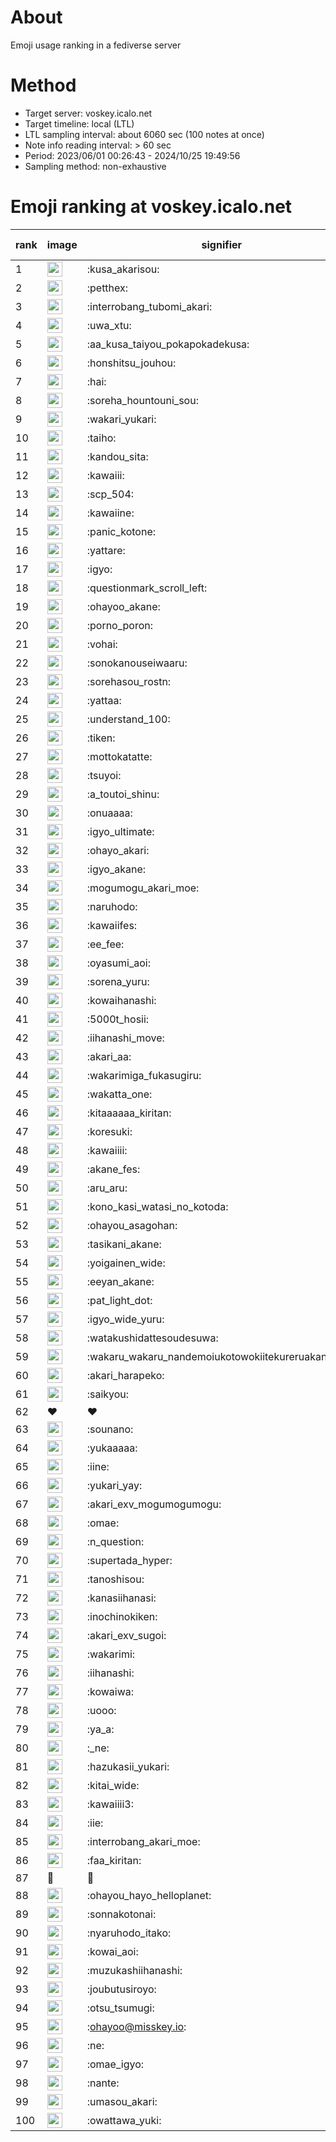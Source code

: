 # About
Emoji usage ranking in a fediverse server

# Method
- Target server: voskey.icalo.net
- Target timeline: local (LTL)
- LTL sampling interval: about 6060 sec (100 notes at once)
- Note info reading interval: > 60 sec
- Period: 2023/06/01 00:26:43 - 2024/10/25 19:49:56 
- Sampling method: non-exhaustive

# Emoji ranking at voskey.icalo.net

|rank|image|signifier|type|frequency score|
|----|----|----|----|----|
|1|<img height="24" src="https://voskey.icalo.net/emoji/kusa_akarisou.webp">|:kusa_akarisou:|custom|33482|
|2|<img height="24" src="https://voskey.icalo.net/emoji/petthex.webp">|:petthex:|custom|25883|
|3|<img height="24" src="https://voskey.icalo.net/emoji/interrobang_tubomi_akari.webp">|:interrobang_tubomi_akari:|custom|13701|
|4|<img height="24" src="https://voskey.icalo.net/emoji/uwa_xtu.webp">|:uwa_xtu:|custom|12354|
|5|<img height="24" src="https://voskey.icalo.net/emoji/aa_kusa_taiyou_pokapokadekusa.webp">|:aa_kusa_taiyou_pokapokadekusa:|custom|10701|
|6|<img height="24" src="https://voskey.icalo.net/emoji/honshitsu_jouhou.webp">|:honshitsu_jouhou:|custom|9834|
|7|<img height="24" src="https://voskey.icalo.net/emoji/hai.webp">|:hai:|custom|8365|
|8|<img height="24" src="https://voskey.icalo.net/emoji/soreha_hountouni_sou.webp">|:soreha_hountouni_sou:|custom|7320|
|9|<img height="24" src="https://voskey.icalo.net/emoji/wakari_yukari.webp">|:wakari_yukari:|custom|7055|
|10|<img height="24" src="https://voskey.icalo.net/emoji/taiho.webp">|:taiho:|custom|6880|
|11|<img height="24" src="https://voskey.icalo.net/emoji/kandou_sita.webp">|:kandou_sita:|custom|6583|
|12|<img height="24" src="https://voskey.icalo.net/emoji/kawaiii.webp">|:kawaiii:|custom|6383|
|13|<img height="24" src="https://voskey.icalo.net/emoji/scp_504.webp">|:scp_504:|custom|5921|
|14|<img height="24" src="https://voskey.icalo.net/emoji/kawaiine.webp">|:kawaiine:|custom|5515|
|15|<img height="24" src="https://voskey.icalo.net/emoji/panic_kotone.webp">|:panic_kotone:|custom|4889|
|16|<img height="24" src="https://voskey.icalo.net/emoji/yattare.webp">|:yattare:|custom|4817|
|17|<img height="24" src="https://voskey.icalo.net/emoji/igyo.webp">|:igyo:|custom|4705|
|18|<img height="24" src="https://voskey.icalo.net/emoji/questionmark_scroll_left.webp">|:questionmark_scroll_left:|custom|4676|
|19|<img height="24" src="https://voskey.icalo.net/emoji/ohayoo_akane.webp">|:ohayoo_akane:|custom|4668|
|20|<img height="24" src="https://voskey.icalo.net/emoji/porno_poron.webp">|:porno_poron:|custom|4504|
|21|<img height="24" src="https://voskey.icalo.net/emoji/vohai.webp">|:vohai:|custom|4325|
|22|<img height="24" src="https://voskey.icalo.net/emoji/sonokanouseiwaaru.webp">|:sonokanouseiwaaru:|custom|4305|
|23|<img height="24" src="https://voskey.icalo.net/emoji/sorehasou_rostn.webp">|:sorehasou_rostn:|custom|4234|
|24|<img height="24" src="https://voskey.icalo.net/emoji/yattaa.webp">|:yattaa:|custom|3936|
|25|<img height="24" src="https://voskey.icalo.net/emoji/understand_100.webp">|:understand_100:|custom|3727|
|26|<img height="24" src="https://voskey.icalo.net/emoji/tiken.webp">|:tiken:|custom|3726|
|27|<img height="24" src="https://voskey.icalo.net/emoji/mottokatatte.webp">|:mottokatatte:|custom|3717|
|28|<img height="24" src="https://voskey.icalo.net/emoji/tsuyoi.webp">|:tsuyoi:|custom|3580|
|29|<img height="24" src="https://voskey.icalo.net/emoji/a_toutoi_shinu.webp">|:a_toutoi_shinu:|custom|3498|
|30|<img height="24" src="https://voskey.icalo.net/emoji/onuaaaa.webp">|:onuaaaa:|custom|3189|
|31|<img height="24" src="https://voskey.icalo.net/emoji/igyo_ultimate.webp">|:igyo_ultimate:|custom|3172|
|32|<img height="24" src="https://voskey.icalo.net/emoji/ohayo_akari.webp">|:ohayo_akari:|custom|3102|
|33|<img height="24" src="https://voskey.icalo.net/emoji/igyo_akane.webp">|:igyo_akane:|custom|3038|
|34|<img height="24" src="https://voskey.icalo.net/emoji/mogumogu_akari_moe.webp">|:mogumogu_akari_moe:|custom|2980|
|35|<img height="24" src="https://voskey.icalo.net/emoji/naruhodo.webp">|:naruhodo:|custom|2952|
|36|<img height="24" src="https://voskey.icalo.net/emoji/kawaiifes.webp">|:kawaiifes:|custom|2892|
|37|<img height="24" src="https://voskey.icalo.net/emoji/ee_fee.webp">|:ee_fee:|custom|2874|
|38|<img height="24" src="https://voskey.icalo.net/emoji/oyasumi_aoi.webp">|:oyasumi_aoi:|custom|2787|
|39|<img height="24" src="https://voskey.icalo.net/emoji/sorena_yuru.webp">|:sorena_yuru:|custom|2777|
|40|<img height="24" src="https://voskey.icalo.net/emoji/kowaihanashi.webp">|:kowaihanashi:|custom|2774|
|41|<img height="24" src="https://voskey.icalo.net/emoji/5000t_hosii.webp">|:5000t_hosii:|custom|2588|
|42|<img height="24" src="https://voskey.icalo.net/emoji/iihanashi_move.webp">|:iihanashi_move:|custom|2495|
|43|<img height="24" src="https://voskey.icalo.net/emoji/akari_aa.webp">|:akari_aa:|custom|2478|
|44|<img height="24" src="https://voskey.icalo.net/emoji/wakarimiga_fukasugiru.webp">|:wakarimiga_fukasugiru:|custom|2468|
|45|<img height="24" src="https://voskey.icalo.net/emoji/wakatta_one.webp">|:wakatta_one:|custom|2456|
|46|<img height="24" src="https://voskey.icalo.net/emoji/kitaaaaaa_kiritan.webp">|:kitaaaaaa_kiritan:|custom|2446|
|47|<img height="24" src="https://voskey.icalo.net/emoji/koresuki.webp">|:koresuki:|custom|2411|
|48|<img height="24" src="https://voskey.icalo.net/emoji/kawaiiii.webp">|:kawaiiii:|custom|2406|
|49|<img height="24" src="https://voskey.icalo.net/emoji/akane_fes.webp">|:akane_fes:|custom|2386|
|50|<img height="24" src="https://voskey.icalo.net/emoji/aru_aru.webp">|:aru_aru:|custom|2348|
|51|<img height="24" src="https://voskey.icalo.net/emoji/kono_kasi_watasi_no_kotoda.webp">|:kono_kasi_watasi_no_kotoda:|custom|2334|
|52|<img height="24" src="https://voskey.icalo.net/emoji/ohayou_asagohan.webp">|:ohayou_asagohan:|custom|2331|
|53|<img height="24" src="https://voskey.icalo.net/emoji/tasikani_akane.webp">|:tasikani_akane:|custom|2323|
|54|<img height="24" src="https://voskey.icalo.net/emoji/yoigainen_wide.webp">|:yoigainen_wide:|custom|2215|
|55|<img height="24" src="https://voskey.icalo.net/emoji/eeyan_akane.webp">|:eeyan_akane:|custom|2201|
|56|<img height="24" src="https://voskey.icalo.net/emoji/pat_light_dot.webp">|:pat_light_dot:|custom|2194|
|57|<img height="24" src="https://voskey.icalo.net/emoji/igyo_wide_yuru.webp">|:igyo_wide_yuru:|custom|2178|
|58|<img height="24" src="https://voskey.icalo.net/emoji/watakushidattesoudesuwa.webp">|:watakushidattesoudesuwa:|custom|2169|
|59|<img height="24" src="https://voskey.icalo.net/emoji/wakaru_wakaru_nandemoiukotowokiitekureruakanetyan.webp">|:wakaru_wakaru_nandemoiukotowokiitekureruakanetyan:|custom|2166|
|60|<img height="24" src="https://voskey.icalo.net/emoji/akari_harapeko.webp">|:akari_harapeko:|custom|2152|
|61|<img height="24" src="https://voskey.icalo.net/emoji/saikyou.webp">|:saikyou:|custom|2114|
|62|❤|❤|unicode|2029|
|63|<img height="24" src="https://voskey.icalo.net/emoji/sounano.webp">|:sounano:|custom|2008|
|64|<img height="24" src="https://voskey.icalo.net/emoji/yukaaaaa.webp">|:yukaaaaa:|custom|1974|
|65|<img height="24" src="https://voskey.icalo.net/emoji/iine.webp">|:iine:|custom|1930|
|66|<img height="24" src="https://voskey.icalo.net/emoji/yukari_yay.webp">|:yukari_yay:|custom|1896|
|67|<img height="24" src="https://voskey.icalo.net/emoji/akari_exv_mogumogumogu.webp">|:akari_exv_mogumogumogu:|custom|1821|
|68|<img height="24" src="https://voskey.icalo.net/emoji/omae.webp">|:omae:|custom|1821|
|69|<img height="24" src="https://voskey.icalo.net/emoji/n_question.webp">|:n_question:|custom|1805|
|70|<img height="24" src="https://voskey.icalo.net/emoji/supertada_hyper.webp">|:supertada_hyper:|custom|1789|
|71|<img height="24" src="https://voskey.icalo.net/emoji/tanoshisou.webp">|:tanoshisou:|custom|1778|
|72|<img height="24" src="https://voskey.icalo.net/emoji/kanasiihanasi.webp">|:kanasiihanasi:|custom|1737|
|73|<img height="24" src="https://voskey.icalo.net/emoji/inochinokiken.webp">|:inochinokiken:|custom|1677|
|74|<img height="24" src="https://voskey.icalo.net/emoji/akari_exv_sugoi.webp">|:akari_exv_sugoi:|custom|1658|
|75|<img height="24" src="https://voskey.icalo.net/emoji/wakarimi.webp">|:wakarimi:|custom|1652|
|76|<img height="24" src="https://voskey.icalo.net/emoji/iihanashi.webp">|:iihanashi:|custom|1645|
|77|<img height="24" src="https://voskey.icalo.net/emoji/kowaiwa.webp">|:kowaiwa:|custom|1629|
|78|<img height="24" src="https://voskey.icalo.net/emoji/uooo.webp">|:uooo:|custom|1623|
|79|<img height="24" src="https://voskey.icalo.net/emoji/ya_a.webp">|:ya_a:|custom|1583|
|80|<img height="24" src="https://voskey.icalo.net/emoji/_ne.webp">|:_ne:|custom|1577|
|81|<img height="24" src="https://voskey.icalo.net/emoji/hazukasii_yukari.webp">|:hazukasii_yukari:|custom|1576|
|82|<img height="24" src="https://voskey.icalo.net/emoji/kitai_wide.webp">|:kitai_wide:|custom|1575|
|83|<img height="24" src="https://voskey.icalo.net/emoji/kawaiiii3.webp">|:kawaiiii3:|custom|1559|
|84|<img height="24" src="https://voskey.icalo.net/emoji/iie.webp">|:iie:|custom|1520|
|85|<img height="24" src="https://voskey.icalo.net/emoji/interrobang_akari_moe.webp">|:interrobang_akari_moe:|custom|1505|
|86|<img height="24" src="https://voskey.icalo.net/emoji/faa_kiritan.webp">|:faa_kiritan:|custom|1504|
|87|🤔|🤔|unicode|1502|
|88|<img height="24" src="https://voskey.icalo.net/emoji/ohayou_hayo_helloplanet.webp">|:ohayou_hayo_helloplanet:|custom|1482|
|89|<img height="24" src="https://voskey.icalo.net/emoji/sonnakotonai.webp">|:sonnakotonai:|custom|1472|
|90|<img height="24" src="https://voskey.icalo.net/emoji/nyaruhodo_itako.webp">|:nyaruhodo_itako:|custom|1444|
|91|<img height="24" src="https://voskey.icalo.net/emoji/kowai_aoi.webp">|:kowai_aoi:|custom|1435|
|92|<img height="24" src="https://voskey.icalo.net/emoji/muzukashiihanashi.webp">|:muzukashiihanashi:|custom|1418|
|93|<img height="24" src="https://voskey.icalo.net/emoji/joubutusiroyo.webp">|:joubutusiroyo:|custom|1403|
|94|<img height="24" src="https://voskey.icalo.net/emoji/otsu_tsumugi.webp">|:otsu_tsumugi:|custom|1354|
|95|<img height="24" src="https://voskey.icalo.net/emoji/ohayoo.webp">|:ohayoo@misskey.io:|custom|1340|
|96|<img height="24" src="https://voskey.icalo.net/emoji/ne.webp">|:ne:|custom|1337|
|97|<img height="24" src="https://voskey.icalo.net/emoji/omae_igyo.webp">|:omae_igyo:|custom|1325|
|98|<img height="24" src="https://voskey.icalo.net/emoji/nante.webp">|:nante:|custom|1312|
|99|<img height="24" src="https://voskey.icalo.net/emoji/umasou_akari.webp">|:umasou_akari:|custom|1301|
|100|<img height="24" src="https://voskey.icalo.net/emoji/owattawa_yuki.webp">|:owattawa_yuki:|custom|1271|
